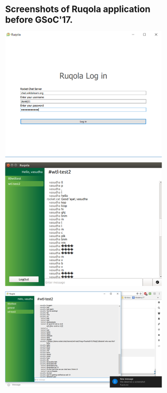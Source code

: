 # Screenshots of Ruqola application before GSoC'17.

![Login](https://github.com/VasudhaMathur/Ruqola-before-GSoC-screenshots/blob/master/12.PNG)

![Chat](https://github.com/VasudhaMathur/Ruqola-before-GSoC-screenshots/blob/master/ChatView.png)

![Notification](https://github.com/VasudhaMathur/Ruqola-before-GSoC-screenshots/blob/master/notification.png)

